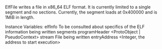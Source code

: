 ElfFile writes a file in x86_64 ELF format. It is currently limited to a single segment and no sections. Currently, the segment loads at 0x400000 and is 1MiB in length.

Instance Variables:
	elfInfo 		<ElfInfo> To be consulted about specifics of the ELF information being written
	segments	<SequenceableCollection of: ElfSegment>
	programHeader	<ProtoObject | PseudoContext>
	stream	<Stream> File being written
	entryAddress	<Integer, the address to start execution>